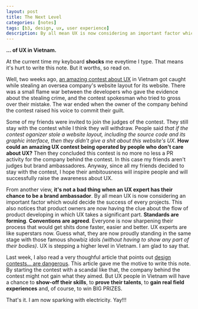 ```yaml
---
layout: post
title: The Next Level
categories: [notes]
tags: [b3, design, ux, user experience]
description: By all mean UX is now considering an important factor which would decide the success of every projects.
---
```


__... of UX in Vietnam.__

At the current time my keyboard __shocks__ me eveytime I type. That means it's hurt to write this note. But it worths, so read on.

Well, two weeks ago, [an amazing contest about UX](http://amazingux.vn/) in Vietnam got caught while stealing an oversea company's website layout for its website. There was a small flame war between the developers who gave the evidence about the stealing crime, and the contest spokesman who tried to gross over their mistake. The war ended when the owner of the company behind the contest raised his voice to commit their guilt.

Some of my friends were invited to join the judges of the contest. They still stay with the contest while I think they will withdraw. People said _that if the contest oganizer stole a website layout, including the source code and its graphic interface, then they didn't give a shit about this website's UX_. __How could an amazing UX contest being operated by people who don't care about UX?__ Then they concluded this contest is no more no less a PR activity for the company behind the contest. In this case my friends aren't judges but brand ambassadores. Anyway, since all my friends decided to stay with the contest, I hope their ambitousness will inspire people and will successfully raise the awareness about UX.

From another view, __it's not a bad thing when an UX expert has their chance to be a brand ambassador__. By all mean UX is now considering an important factor which would decide the success of every projects. This also notices that product owners are now having the clue about the flow of product developing in which UX takes a significant part. __Standards are forming__. __Conventions are agreed__. Everyone is now sharpening their process that would get shits done faster, easier and better. UX experts are like superstars now. Guess what, they are now proudly standing in the same stage with those famous showbiz idols _(without having to show any part of their bodies)_. UX is stepping a higher level in Vietnam. I am glad to say that.

Last week, I also read a very thoughful article that points out [design contests... are dangerous](http://www.nospec.com/design-contests). This article gave me the motive to write this note. By starting the contest with a scandal like that, the company behind the contest might not gain what they aimed. But UX people in Vietnam will have a chance to __show-off their skills__, to __prove their talents__, to __gain real field experiences__ and, of course, to win BIG PRIZES. 

That's it. I am now sparking with electricity. Yay!!!